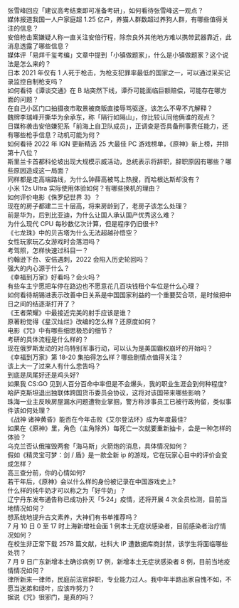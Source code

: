 张雪峰回应「建议高考结束即可准备考研」，如何看待张雪峰这一观点？  
媒体报道我国一人户家庭超 1.25 亿户，养猫人群数超过养狗人群，有哪些值得关注的信息？  
安倍枪击案嫌疑人称一直关注安倍行程，除奈良外其他地方难以携带武器靠近，此消息透露了哪些信息？  
媒体评「易烊千玺考编」文章中提到「小镇做题家」，什么是小镇做题家？这个说法是怎么来的？  
日本 2021 年仅有 1 人死于枪击，为枪支犯罪率最低的国家之一，可以通过采买记录监控自制枪支吗？  
如何看待《谭谈交通》在 B 站突然下线，谭乔可能面临巨额赔偿，可能存在哪方面的问题？  
在自己小区门口拍摄夜市取景被商贩直接辱骂驱逐，该怎么不卑不亢解释？  
魏牌李瑞峰开撕华为余承东，称「隔行如隔山」，你比较认同他俩谁的观点？  
日媒称袭击安倍嫌犯系「前海上自卫队成员」，正调查是否具备刑事责任能力，还有哪些枪手信息？动机可能为何？  
如何看待 2022 年 IGN 更新精选 25 大最佳 PC 游戏榜单，《原神》新上榜，并排第十八位？  
斯里兰卡首都科伦坡出现大规模示威活动，总统表示将辞职，辞职原因有哪些？哪些原因造成这一局面？  
同样都是走高端路线，为什么钟薛高被骂上热搜，而哈根达斯却没有？  
小米 12s Ultra 实际使用体验如何？有哪些换机的理由？  
如何评价电影《侏罗纪世界 3》？  
现在的房子都建二三十层高，将来房龄到了，老房子该怎么处理？  
前是华为，后到比亚迪，为什么让国人承认国产优秀这么难？  
为什么现代 CPU 每秒数亿次计算，但是程序仍旧很卡?  
《七龙珠》中的贝吉塔为什么无法超越孙悟空？  
女性玩家玩乙女游戏时会落泪吗？  
考驾照，怎样快速过科目一？  
约翰逊下台、安倍遇刺，2022 会陷入历史轮回吗？  
强大的内心源于什么？  
《幸福到万家》好看吗？会火吗？  
有些车主宁愿把车停在路边也不愿意花几百块钱租个车位是什么心理？  
如何看待胡锡进表示改善中日关系是中国国家利益的一个重要契合项，是时候把中日之间的结逐渐打开了？  
《王者荣耀》中最接近完美的射手应该是谁？  
原著粉觉得《星汉灿烂》改编的怎么样？还原度如何？  
电影《咒》中有哪些细思极恐的细节？  
考研的具体流程是什么样的？  
现在俄罗斯发动的对乌特别军事行动，可以认为是美国霸权崩坏的开始吗？  
《幸福到万家》第 18-20 集拍得怎么样？哪些剧情点值得关注？  
该上大一了过来人有什么忠告吗？  
到底是凤尾好还是鸡头好?  
如果我 CS:GO 见到人百分百命中率但是不会爆头，我的职业生涯会到何种程度?  
哈萨克斯坦退出独联体跨国货币委员会协议，这将对该国带来哪些影响？  
珠海一业主反映房屋漏水问题遭物业掌掴，警方称涉事员工已被行政拘留，类似事件该如何处理？  
《战神 诸神黄昏》能否在今年击败《艾尔登法环》成为年度最佳?  
如果在《原神》里，角色（主角除外）每死亡一次就要重新抽卡，会是一种怎样的体验？  
乌克兰否认俄摧毁两套「海马斯」火箭炮的消息，具体情况如何？  
假如《精灵宝可梦：剑 / 盾》是一款全新 ip 的游戏，它在玩家心目中的评价会变成怎样？  
高三查分前，你的心情如何?  
若干年后，《原神》会以什么样的身份被记录在中国游戏史上?  
什么样的纯牛奶才可以称之为「好牛奶」？  
辽宁丹东发布通告称已成功扑灭「5·24」疫情，还将开展 4 次全员检测，目前当地情况如何？  
想系统地提升古文素养，大神们有书单推荐吗？  
7 月 10 日 0 至 17 时上海新增社会面 1 例本土无症状感染者，目前感染者治疗情况如何？  
在校生非正常下载 2578 篇文献，社科大 IP 遭数据库商封禁，该学生将面临哪些处罚？  
7 月 9 日广东新增本土确诊病例 17 例，新增本土无症状感染者 8 例，目前当地疫情情况如何？  
律所新来一律师，民庭前法官辞职，专业能力过人。我中年半路出家自愧不如，不愿当迷弟和绿叶，应该咋努力？  
据说《咒》很邪门，是真的吗？  
